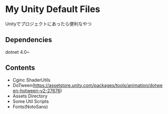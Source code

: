 # My Unity Default Files
Unityでプロジェクトにあったら便利なやつ

## Dependencies
dotnet 4.0~

## Contents
- Cginc ShaderUtils
- DoTween(https://assetstore.unity.com/packages/tools/animation/dotween-hotween-v2-27676)
- Assets Directory
- Some Util Scripts
- Fonts(NotoSans)